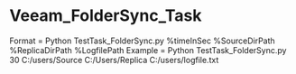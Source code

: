 # Veeam_FolderSync_Task

Format = Python TestTask_FolderSync.py %timeInSec %SourceDirPath %ReplicaDirPath %LogfilePath
Example = Python TestTask_FolderSync.py 30 C:/users/Source C:/Users/Replica C:/users/logfile.txt
